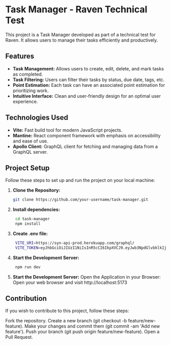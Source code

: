 # Task Manager - Raven Technical Test

This project is a Task Manager developed as part of a technical test for Raven. It allows users to manage their tasks efficiently and productively.

## Features

- **Task Management:** Allows users to create, edit, delete, and mark tasks as completed.
- **Task Filtering:** Users can filter their tasks by status, due date, tags, etc.
- **Point Estimation:** Each task can have an associated point estimation for prioritizing work.
- **Intuitive Interface:** Clean and user-friendly design for an optimal user experience.

## Technologies Used

- **Vite:** Fast build tool for modern JavaScript projects.
- **Mantine:** React component framework with emphasis on accessibility and ease of use.
- **Apollo Client:** GraphQL client for fetching and managing data from a GraphQL server.

## Project Setup

Follow these steps to set up and run the project on your local machine:

1. **Clone the Repository:**
   ```bash
   git clone https://github.com/your-username/task-manager.git
   ```
2. **Install dependencies:**
   ```bash
    cd task-manager
    npm install
   ```
3. **Create .env file:**
   ```bash
    VITE_URI=https://syn-api-prod.herokuapp.com/graphql/
    VITE_TOKEN=eyJhbGciOiJIUzI1NiIsInR5cCI6IkpXVCJ9.eyJwb3NpdGlvbklkIjoiYTMzNWI3ZmMtNGNkOC00ZTYwLTgwYmYtMTEyNjQwMWM1ZTU4IiwicHJvamVjdElkIjoiY2ZiNzYzM2UtZWEyMC00MzMwLWIzYzAtZDBlYjg1ZDA0MmM1IiwiZnVsbE5hbWUiOiJHYWJyaWVsIFZpbGxhbnVldmEgVmVnYSIsImVtYWlsIjoiZ3ZpbGxhbnVldmF2ZWdhQGdtYWlsLmNvbSIsImlhdCI6MTcxMjM0MTQwOX0.cbSRxKibjwpY-MyHV0Bpy3GG3LMcqGC_dTuzYambGqM
   ```  
4. **Start the Development Server:**
   ```bash
    npm run dev
   ```
5. **Start the Development Server:**
   Open the Application in your Browser:
Open your web browser and visit http://localhost:5173

## Contribution
If you wish to contribute to this project, follow these steps:

Fork the repository.
Create a new branch (git checkout -b feature/new-feature).
Make your changes and commit them (git commit -am 'Add new feature').
Push your branch (git push origin feature/new-feature).
Open a Pull Request.